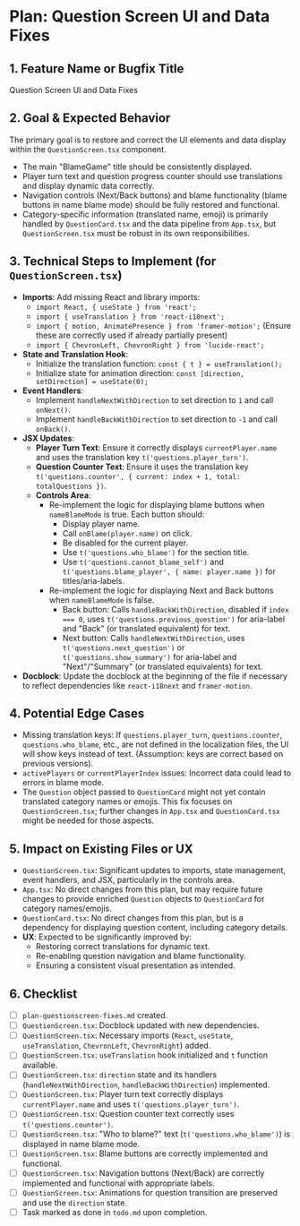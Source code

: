 # Plan: Question Screen UI and Data Fixes

## 1. Feature Name or Bugfix Title
Question Screen UI and Data Fixes

## 2. Goal & Expected Behavior
The primary goal is to restore and correct the UI elements and data display within the `QuestionScreen.tsx` component.
- The main "BlameGame" title should be consistently displayed.
- Player turn text and question progress counter should use translations and display dynamic data correctly.
- Navigation controls (Next/Back buttons) and blame functionality (blame buttons in name blame mode) should be fully restored and functional.
- Category-specific information (translated name, emoji) is primarily handled by `QuestionCard.tsx` and the data pipeline from `App.tsx`, but `QuestionScreen.tsx` must be robust in its own responsibilities.

## 3. Technical Steps to Implement (for `QuestionScreen.tsx`)
- **Imports**: Add missing React and library imports:
    - `import React, { useState } from 'react';`
    - `import { useTranslation } from 'react-i18next';`
    - `import { motion, AnimatePresence } from 'framer-motion';` (Ensure these are correctly used if already partially present)
    - `import { ChevronLeft, ChevronRight } from 'lucide-react';`
- **State and Translation Hook**:
    - Initialize the translation function: `const { t } = useTranslation();`
    - Initialize state for animation direction: `const [direction, setDirection] = useState(0);`
- **Event Handlers**:
    - Implement `handleNextWithDirection` to set direction to `1` and call `onNext()`.
    - Implement `handleBackWithDirection` to set direction to `-1` and call `onBack()`.
- **JSX Updates**:
    - **Player Turn Text**: Ensure it correctly displays `currentPlayer.name` and uses the translation key `t('questions.player_turn')`.
    - **Question Counter Text**: Ensure it uses the translation key `t('questions.counter', { current: index + 1, total: totalQuestions })`.
    - **Controls Area**:
        - Re-implement the logic for displaying blame buttons when `nameBlameMode` is true. Each button should:
            - Display player name.
            - Call `onBlame(player.name)` on click.
            - Be disabled for the current player.
            - Use `t('questions.who_blame')` for the section title.
            - Use `t('questions.cannot_blame_self')` and `t('questions.blame_player', { name: player.name })` for titles/aria-labels.
        - Re-implement the logic for displaying Next and Back buttons when `nameBlameMode` is false.
            - Back button: Calls `handleBackWithDirection`, disabled if `index === 0`, uses `t('questions.previous_question')` for aria-label and "Back" (or translated equivalent) for text.
            - Next button: Calls `handleNextWithDirection`, uses `t('questions.next_question')` or `t('questions.show_summary')` for aria-label and "Next"/"Summary" (or translated equivalents) for text.
- **Docblock**: Update the docblock at the beginning of the file if necessary to reflect dependencies like `react-i18next` and `framer-motion`.

## 4. Potential Edge Cases
- Missing translation keys: If `questions.player_turn`, `questions.counter`, `questions.who_blame`, etc., are not defined in the localization files, the UI will show keys instead of text. (Assumption: keys are correct based on previous versions).
- `activePlayers` or `currentPlayerIndex` issues: Incorrect data could lead to errors in blame mode.
- The `Question` object passed to `QuestionCard` might not yet contain translated category names or emojis. This fix focuses on `QuestionScreen.tsx`; further changes in `App.tsx` and `QuestionCard.tsx` might be needed for those aspects.

## 5. Impact on Existing Files or UX
- `QuestionScreen.tsx`: Significant updates to imports, state management, event handlers, and JSX, particularly in the controls area.
- `App.tsx`: No direct changes from this plan, but may require future changes to provide enriched `Question` objects to `QuestionCard` for category names/emojis.
- `QuestionCard.tsx`: No direct changes from this plan, but is a dependency for displaying question content, including category details.
- **UX**: Expected to be significantly improved by:
    - Restoring correct translations for dynamic text.
    - Re-enabling question navigation and blame functionality.
    - Ensuring a consistent visual presentation as intended.

## 6. Checklist
- [ ] `plan-questionscreen-fixes.md` created.
- [ ] `QuestionScreen.tsx`: Docblock updated with new dependencies.
- [ ] `QuestionScreen.tsx`: Necessary imports (`React`, `useState`, `useTranslation`, `ChevronLeft`, `ChevronRight`) added.
- [ ] `QuestionScreen.tsx`: `useTranslation` hook initialized and `t` function available.
- [ ] `QuestionScreen.tsx`: `direction` state and its handlers (`handleNextWithDirection`, `handleBackWithDirection`) implemented.
- [ ] `QuestionScreen.tsx`: Player turn text correctly displays `currentPlayer.name` and uses `t('questions.player_turn')`.
- [ ] `QuestionScreen.tsx`: Question counter text correctly uses `t('questions.counter')`.
- [ ] `QuestionScreen.tsx`: "Who to blame?" text (`t('questions.who_blame')`) is displayed in name blame mode.
- [ ] `QuestionScreen.tsx`: Blame buttons are correctly implemented and functional.
- [ ] `QuestionScreen.tsx`: Navigation buttons (Next/Back) are correctly implemented and functional with appropriate labels.
- [ ] `QuestionScreen.tsx`: Animations for question transition are preserved and use the `direction` state.
- [ ] Task marked as done in `todo.md` upon completion.
